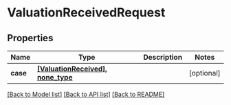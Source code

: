 # ValuationReceivedRequest


## Properties
Name | Type | Description | Notes
------------ | ------------- | ------------- | -------------
**case** | [**[ValuationReceived], none_type**](ValuationReceived.md) |  | [optional] 

[[Back to Model list]](../README.md#documentation-for-models) [[Back to API list]](../README.md#documentation-for-api-endpoints) [[Back to README]](../README.md)


